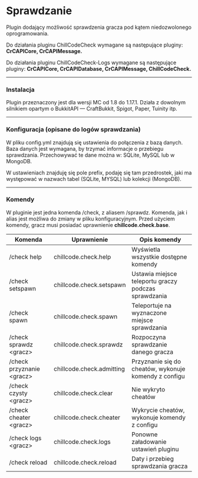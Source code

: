 # Sprawdzanie

Plugin dodający możliwość sprawdzenia gracza pod kątem niedozwolonego oprogramowania.

Do działania pluginu ChillCodeCheck wymagane są następujące pluginy: **CrCAPICore, CrCAPIMessage.**

Do działania pluginu ChillCodeCheck-Logs wymagane są następujące pluginy: **CrCAPICore, CrCAPIDatabase, CrCAPIMessage,
ChillCodeCheck.**
___

### Instalacja

Plugin przeznaczony jest dla wersji MC od 1.8 do 1.17.1. Działa z dowolnym silnikiem opartym o BukkitAPI — CraftBukkit,
Spigot, Paper, Tuinity itp.
___

### Konfiguracja (opisane do logów sprawdzania)

W pliku config.yml znajdują się ustawienia do połączenia z bazą danych. Baza danych jest wymagana, by trzymać informacje
o przebiegu sprawdzania. Przechowywać te dane można w: SQLite, MySQL lub w MongoDB.

W ustawieniach znajduję się pole prefix, podaję się tam przedrostek, jaki ma występować w nazwach tabel (SQLite, MYSQL)
lub kolekcji (MongoDB).

___

### Komendy

W pluginie jest jedna komenda /check, z aliasem /sprawdz. Komenda, jak i alias jest możliwa do zmiany w pliku konfiguracyjnym.
Przed użyciem komendy, gracz musi posiadać uprawnienie **chillcode.check.base**.

|           Komenda         |         Uprawnienie       |                       Opis komendy                    |
|---------------------------|---------------------------|-------------------------------------------------------|
|/check help                | chillcode.check.help      | Wyświetla wszystkie dostępne komendy                  |
|/check setspawn            | chillcode.check.setspawn  | Ustawia miejsce teleportu graczy podczas sprawdzania  |
|/check spawn               | chillcode.check.spawn     | Teleportuje na wyznaczone miejsce sprawdzania         |
|/check sprawdz \<gracz>    | chillcode.check.sprawdz   | Rozpoczyna sprawdzanie danego gracza                  |
|/check przyznanie \<gracz> | chillcode.check.admitting | Przyznanie się do cheatów, wykonuje komendy z configu |
|/check czysty \<gracz>     | chillcode.check.clear     | Nie wykryto cheatów                                   |
|/check cheater \<gracz>    | chillcode.check.cheater   | Wykrycie cheatów, wykonuje komendy z configu          |
|/check logs \<gracz>       | chillcode.check.logs      | Ponowne załadowanie ustawień pluginu                  |
|/check reload              | chillcode.check.reload    | Daty i przebieg sprawdzania gracza                    |